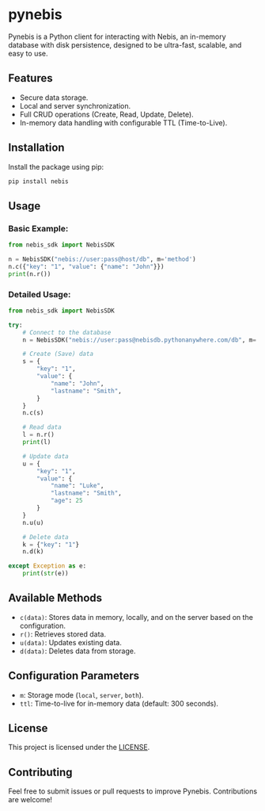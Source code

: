 # pynebis

Pynebis is a Python client for interacting with Nebis, an in-memory database with disk persistence, designed to be ultra-fast, scalable, and easy to use.

## Features

- Secure data storage.
- Local and server synchronization.
- Full CRUD operations (Create, Read, Update, Delete).
- In-memory data handling with configurable TTL (Time-to-Live).

## Installation

Install the package using pip:

```bash
pip install nebis
```

## Usage

### Basic Example:

```python
from nebis_sdk import NebisSDK

n = NebisSDK("nebis://user:pass@host/db", m='method')
n.c({"key": "1", "value": {"name": "John"}})
print(n.r())
```

### Detailed Usage:

```python
from nebis_sdk import NebisSDK

try:
    # Connect to the database
    n = NebisSDK("nebis://user:pass@nebisdb.pythonanywhere.com/db", m='both')

    # Create (Save) data
    s = {
        "key": "1",
        "value": {
            "name": "John",
            "lastname": "Smith",
        }
    }
    n.c(s)

    # Read data
    l = n.r()
    print(l)

    # Update data
    u = {
        "key": "1",
        "value": {
            "name": "Luke",
            "lastname": "Smith",
            "age": 25
        }
    }
    n.u(u)

    # Delete data
    k = {"key": "1"}
    n.d(k)

except Exception as e:
    print(str(e))
```

## Available Methods

- `c(data)`: Stores data in memory, locally, and on the server based on the configuration.
- `r()`: Retrieves stored data.
- `u(data)`: Updates existing data.
- `d(data)`: Deletes data from storage.

## Configuration Parameters

- `m`: Storage mode (`local`, `server`, `both`).
- `ttl`: Time-to-live for in-memory data (default: 300 seconds).

## License

This project is licensed under the [LICENSE](LICENSE).

## Contributing

Feel free to submit issues or pull requests to improve Pynebis. Contributions are welcome!

